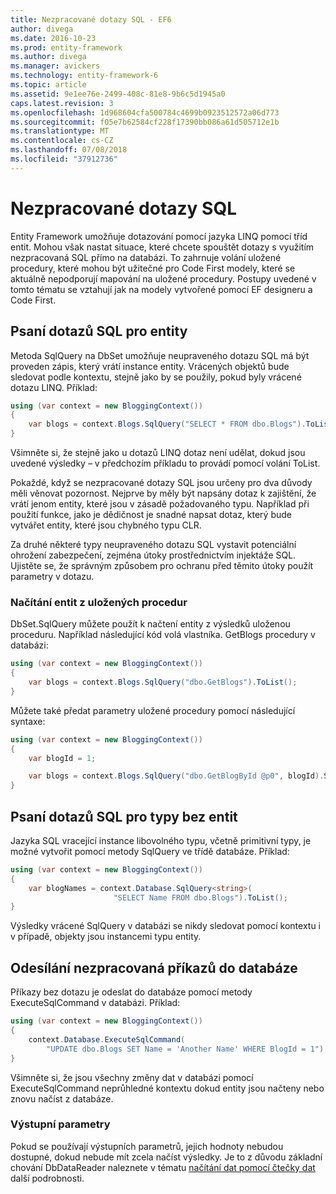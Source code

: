 ```yaml
---
title: Nezpracované dotazy SQL - EF6
author: divega
ms.date: 2016-10-23
ms.prod: entity-framework
ms.author: divega
ms.manager: avickers
ms.technology: entity-framework-6
ms.topic: article
ms.assetid: 9e1ee76e-2499-408c-81e8-9b6c5d1945a0
caps.latest.revision: 3
ms.openlocfilehash: 1d968604cfa500784c4699b0923512572a06d773
ms.sourcegitcommit: f05e7b62584cf228f17390bb086a61d505712e1b
ms.translationtype: MT
ms.contentlocale: cs-CZ
ms.lasthandoff: 07/08/2018
ms.locfileid: "37912736"
---
```

# <a name="raw-sql-queries"></a>Nezpracované dotazy SQL
Entity Framework umožňuje dotazování pomocí jazyka LINQ pomocí tříd entit. Mohou však nastat situace, které chcete spouštět dotazy s využitím nezpracovaná SQL přímo na databázi. To zahrnuje volání uložené procedury, které mohou být užitečné pro Code First modely, které se aktuálně nepodporují mapování na uložené procedury. Postupy uvedené v tomto tématu se vztahují jak na modely vytvořené pomocí EF designeru a Code First.  

## <a name="writing-sql-queries-for-entities"></a>Psaní dotazů SQL pro entity  

Metoda SqlQuery na DbSet umožňuje neupraveného dotazu SQL má být proveden zápis, který vrátí instance entity. Vrácených objektů bude sledovat podle kontextu, stejně jako by se použily, pokud byly vrácené dotazu LINQ. Příklad:  

``` csharp  
using (var context = new BloggingContext())
{
    var blogs = context.Blogs.SqlQuery("SELECT * FROM dbo.Blogs").ToList();
}
```  

Všimněte si, že stejně jako u dotazů LINQ dotaz není udělat, dokud jsou uvedené výsledky – v předchozím příkladu to provádí pomocí volání ToList.  

Pokaždé, když se nezpracované dotazy SQL jsou určeny pro dva důvody měli věnovat pozornost. Nejprve by měly být napsány dotaz k zajištění, že vrátí jenom entity, které jsou v zásadě požadovaného typu. Například při použití funkce, jako je dědičnost je snadné napsat dotaz, který bude vytvářet entity, které jsou chybného typu CLR.  

Za druhé některé typy neupraveného dotazu SQL vystavit potenciální ohrožení zabezpečení, zejména útoky prostřednictvím injektáže SQL. Ujistěte se, že správným způsobem pro ochranu před těmito útoky použít parametry v dotazu.  

### <a name="loading-entities-from-stored-procedures"></a>Načítání entit z uložených procedur  

DbSet.SqlQuery můžete použít k načtení entity z výsledků uloženou proceduru. Například následující kód volá vlastníka. GetBlogs procedury v databázi:  

``` csharp
using (var context = new BloggingContext())
{
    var blogs = context.Blogs.SqlQuery("dbo.GetBlogs").ToList();
}
```  

Můžete také předat parametry uložené procedury pomocí následující syntaxe:  

``` csharp
using (var context = new BloggingContext())
{
    var blogId = 1;

    var blogs = context.Blogs.SqlQuery("dbo.GetBlogById @p0", blogId).Single();
}
```  

## <a name="writing-sql-queries-for-non-entity-types"></a>Psaní dotazů SQL pro typy bez entit  

Jazyka SQL vracející instance libovolného typu, včetně primitivní typy, je možné vytvořit pomocí metody SqlQuery ve třídě databáze. Příklad:  

``` csharp
using (var context = new BloggingContext())
{
    var blogNames = context.Database.SqlQuery<string>(
                       "SELECT Name FROM dbo.Blogs").ToList();
}
```  

Výsledky vrácené SqlQuery v databázi se nikdy sledovat pomocí kontextu i v případě, objekty jsou instancemi typu entity.  

## <a name="sending-raw-commands-to-the-database"></a>Odesílání nezpracovaná příkazů do databáze  

Příkazy bez dotazu je odeslat do databáze pomocí metody ExecuteSqlCommand v databázi. Příklad:  

``` csharp
using (var context = new BloggingContext())
{
    context.Database.ExecuteSqlCommand(
        "UPDATE dbo.Blogs SET Name = 'Another Name' WHERE BlogId = 1");
}
```  

Všimněte si, že jsou všechny změny dat v databázi pomocí ExecuteSqlCommand neprůhledné kontextu dokud entity jsou načteny nebo znovu načíst z databáze.  

### <a name="output-parameters"></a>Výstupní parametry  

Pokud se používají výstupních parametrů, jejich hodnoty nebudou dostupné, dokud nebude mít zcela načíst výsledky. Je to z důvodu základní chování DbDataReader naleznete v tématu [načítání dat pomocí čtečky dat](http://go.microsoft.com/fwlink/?LinkID=398589) další podrobnosti.  
